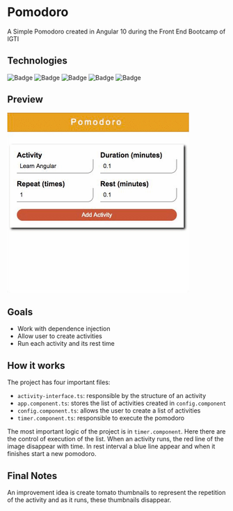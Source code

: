 # Pomodoro

A Simple Pomodoro created in Angular 10 during the Front End Bootcamp of IGTI

## Technologies

![Badge](https://img.shields.io/static/v1?label=structure&message=HTML5&color=E34F26&style=flat)
![Badge](https://img.shields.io/static/v1?label=style&message=CSS3&color=1572B6&style=flat)
![Badge](https://img.shields.io/static/v1?label=images&message=SVG&color=FFB13B&style=flat)
![Badge](https://img.shields.io/static/v1?label=logic&message=TypeScript&color=007ACC&style=flat)
![Badge](https://img.shields.io/static/v1?label=framework&message=Angular+10&color=DD0031&style=flat)

## Preview

![TicTactoe Screenshot](pomodoro.gif)

## Goals

- Work with dependence injection
- Allow user to create activities
- Run each activity and its rest time

## How it works

The project has four important files:

- `activity-interface.ts`: responsible by the structure of an activity
- `app.component.ts`: stores the list of activities created in `config.component`
- `config.component.ts`: allows the user to create a list of activities
- `timer.component.ts`: responsible to execute the pomodoro

The most important logic of the project is in `timer.component`. Here there are the control of execution of the list. When an activity runs, the red line of the image disappear with time. In rest interval a blue line appear and when it finishes start a new pomodoro.

## Final Notes

An improvement idea is create tomato thumbnails to represent the repetition of the activity and as it runs, these thumbnails disappear.
